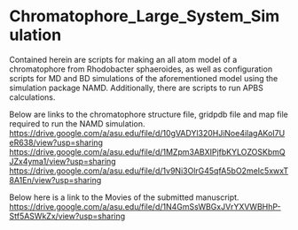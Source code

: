 # Chromatophore_Large_System_Simulation
Contained herein are scripts for making an all atom model of a chromatophore from Rhodobacter sphaeroides, as well as configuration scripts for MD and BD simulations of the aforementioned model using the simulation package NAMD.  Additionally, there are scripts to run APBS calculations.

Below are links to the chromatophore structure file, gridpdb file and map file required to run the NAMD simulation.
https://drive.google.com/a/asu.edu/file/d/10gVADYl320HJiNoe4ilagAKoI7UeR638/view?usp=sharing
https://drive.google.com/a/asu.edu/file/d/1MZpm3ABXIPjfbKYLOZOSKbmQJZx4yma1/view?usp=sharing
https://drive.google.com/a/asu.edu/file/d/1v9Ni3OlrG45qfA5bO2meIc5xwxT8A1En/view?usp=sharing

Below here is a link to the Movies of the submitted manuscript.
https://drive.google.com/a/asu.edu/file/d/1N4GmSsWBGxJVrYXVWBHhP-Stf5ASWkZx/view?usp=sharing
